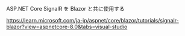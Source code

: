 ASP.NET Core SignalR を Blazor と共に使用する

https://learn.microsoft.com/ja-jp/aspnet/core/blazor/tutorials/signalr-blazor?view=aspnetcore-8.0&tabs=visual-studio
